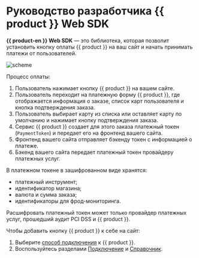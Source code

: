# Руководство разработчика {{ product }} Web SDK

**{{ product-en }} Web SDK** — это библиотека, которая позволит установить кнопку оплаты {{ product }} на ваш сайт и начать принимать платежи от пользователей.

![scheme](_images/scheme.png)

Процесс оплаты:

1. Пользователь нажимает кнопку {{ product }} на вашем сайте.
1. Пользователь переходит на платежную форму {{ product }}, где отображается информация о заказе, список карт пользователя и кнопка подтверждения заказа.
1. Пользователь выбирает карту из списка или оставляет карту по умолчанию и нажимает кнопку подтверждения заказа.
1. Сервис {{ product }} создает для этого заказа платежный токен (`PaymentToken`) и передает его на фронтенд вашего сайта.
1. Фронтенд вашего сайта отправляет бэкенду токен с информацией о платеже.
1. Бэкенд вашего сайта передает платежный токен провайдеру платежных услуг.

В платежном токене в зашифрованном виде хранятся:
   - платежный инструмент;
   - идентификатор магазина;
   - валюта и сумма заказа;
   - идентификаторы для фрод-мониторинга.

Расшифровать платежный токен может только провайдер платежных услуг, прошедший аудит PCI DSS и {{ product }}.

Чтобы добавить кнопку {{ product }} к себе на сайт:
1. Выберите [способ подключения](https://yandex.ru/dev/yandex-pay-partners/doc/concepts/methods.html) к {{ product }}.
1. Воспользуйтесь разделами [Подключение](tutorial/index.md) и [Справочник](method-reference/index.md).
